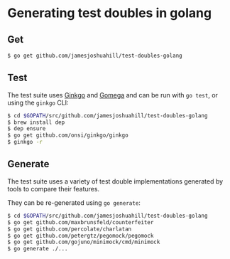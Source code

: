 # Generating test doubles in golang

## Get

```bash
$ go get github.com/jamesjoshuahill/test-doubles-golang
```

## Test

The test suite uses [Ginkgo](https://onsi.github.io/ginkgo/) and [Gomega](https://onsi.github.io/gomega/) and can be run with `go test`, or using the `ginkgo` CLI:

```bash
$ cd $GOPATH/src/github.com/jamesjoshuahill/test-doubles-golang
$ brew install dep
$ dep ensure
$ go get github.com/onsi/ginkgo/ginkgo
$ ginkgo -r
```

## Generate

The test suite uses a variety of test double implementations generated by tools to compare their features.

They can be re-generated using `go generate`:

```bash
$ cd $GOPATH/src/github.com/jamesjoshuahill/test-doubles-golang
$ go get github.com/maxbrunsfeld/counterfeiter
$ go get github.com/percolate/charlatan
$ go get github.com/petergtz/pegomock/pegomock
$ go get github.com/gojuno/minimock/cmd/minimock
$ go generate ./...
```
